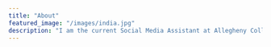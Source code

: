 ```yaml
---
title: "About"
featured_image: "/images/india.jpg"
description: "I am the current Social Media Assistant at Allegheny College as well as the Marketing Intern at the Admissions Office, Allegheny College."
---
```

